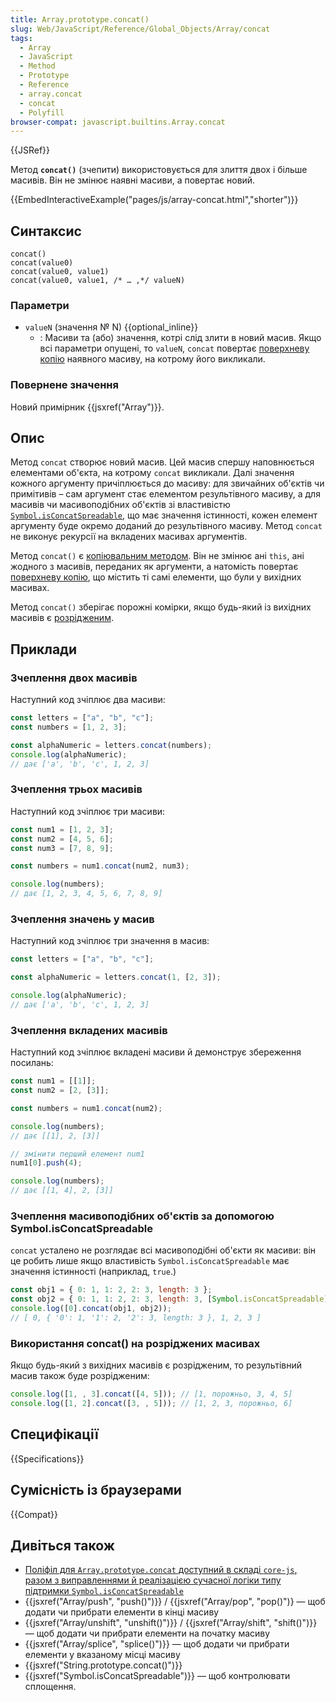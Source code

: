 ```yaml
---
title: Array.prototype.concat()
slug: Web/JavaScript/Reference/Global_Objects/Array/concat
tags:
  - Array
  - JavaScript
  - Method
  - Prototype
  - Reference
  - array.concat
  - concat
  - Polyfill
browser-compat: javascript.builtins.Array.concat
---
```


{{JSRef}}

Метод **`concat()`** (зчепити) використовується для злиття двох і більше масивів. Він не змінює наявні масиви, а повертає новий.

{{EmbedInteractiveExample("pages/js/array-concat.html","shorter")}}

## Синтаксис

```js-nolint
concat()
concat(value0)
concat(value0, value1)
concat(value0, value1, /* … ,*/ valueN)
```

### Параметри

- `valueN` (значення № N) {{optional_inline}}
  - : Масиви та (або) значення, котрі слід злити в новий масив. Якщо всі параметри опущені, то `valueN`, `concat` повертає [поверхневу копію](/uk/docs/Glossary/Shallow_copy) наявного масиву, на котрому його викликали.

### Повернене значення

Новий примірник {{jsxref("Array")}}.

## Опис

Метод `concat` створює новий масив. Цей масив спершу наповнюється елементами об'єкта, на котрому `concat` викликали. Далі значення кожного аргументу причіплюється до масиву: для звичайних об'єктів чи примітивів – сам аргумент стає елементом результівного масиву, а для масивів чи масивоподібних об'єктів зі властивістю [`Symbol.isConcatSpreadable`](/uk/docs/Web/JavaScript/Reference/Global_Objects/Symbol/isConcatSpreadable), що має значення істинності, кожен елемент аргументу буде окремо доданий до результівного масиву. Метод `concat` не виконує рекурсії на вкладених масивах аргументів.

Метод `concat()` є [копіювальним методом](/uk/docs/Web/JavaScript/Reference/Global_Objects/Array#kopiiuvalni-ta-zminiuvalni-metody). Він не змінює ані `this`, ані жодного з масивів, переданих як аргументи, а натомість повертає [поверхневу копію](/uk/docs/Glossary/Shallow_copy), що містить ті самі елементи, що були у вихідних масивах.

Метод `concat()` зберігає порожні комірки, якщо будь-який із вихідних масивів є [розрідженим](/uk/docs/Web/JavaScript/Guide/Indexed_collections#rozridzheni-masyvy).

## Приклади

### Зчеплення двох масивів

Наступний код зчіплює два масиви:

```js
const letters = ["a", "b", "c"];
const numbers = [1, 2, 3];

const alphaNumeric = letters.concat(numbers);
console.log(alphaNumeric);
// дає ['a', 'b', 'c', 1, 2, 3]
```

### Зчеплення трьох масивів

Наступний код зчіплює три масиви:

```js
const num1 = [1, 2, 3];
const num2 = [4, 5, 6];
const num3 = [7, 8, 9];

const numbers = num1.concat(num2, num3);

console.log(numbers);
// дає [1, 2, 3, 4, 5, 6, 7, 8, 9]
```

### Зчеплення значень у масив

Наступний код зчіплює три значення в масив:

```js
const letters = ["a", "b", "c"];

const alphaNumeric = letters.concat(1, [2, 3]);

console.log(alphaNumeric);
// дає ['a', 'b', 'c', 1, 2, 3]
```

### Зчеплення вкладених масивів

Наступний код зчіплює вкладені масиви й демонструє збереження посилань:

```js
const num1 = [[1]];
const num2 = [2, [3]];

const numbers = num1.concat(num2);

console.log(numbers);
// дає [[1], 2, [3]]

// змінити перший елемент num1
num1[0].push(4);

console.log(numbers);
// дає [[1, 4], 2, [3]]
```

### Зчеплення масивоподібних об'єктів за допомогою Symbol.isConcatSpreadable

`concat` усталено не розглядає всі масивоподібні об'єкти як масиви: він це робить лише якщо властивість `Symbol.isConcatSpreadable` має значення істинності (наприклад, `true`.)

```js
const obj1 = { 0: 1, 1: 2, 2: 3, length: 3 };
const obj2 = { 0: 1, 1: 2, 2: 3, length: 3, [Symbol.isConcatSpreadable]: true };
console.log([0].concat(obj1, obj2));
// [ 0, { '0': 1, '1': 2, '2': 3, length: 3 }, 1, 2, 3 ]
```

### Використання concat() на розріджених масивах

Якщо будь-який з вихідних масивів є розрідженим, то результівний масив також буде розрідженим:

```js
console.log([1, , 3].concat([4, 5])); // [1, порожньо, 3, 4, 5]
console.log([1, 2].concat([3, , 5])); // [1, 2, 3, порожньо, 6]
```

## Специфікації

{{Specifications}}

## Сумісність із браузерами

{{Compat}}

## Дивіться також

- [Поліфіл для `Array.prototype.concat` доступний в складі `core-js`, разом з виправленнями й реалізацією сучасної логіки типу підтримки `Symbol.isConcatSpreadable`](https://github.com/zloirock/core-js#ecmascript-array)
- {{jsxref("Array/push", "push()")}} / {{jsxref("Array/pop", "pop()")} — щоб додати чи прибрати елементи в кінці масиву
- {{jsxref("Array/unshift", "unshift()")}} / {{jsxref("Array/shift", "shift()")}} — щоб додати чи прибрати елементи на початку масиву
- {{jsxref("Array/splice", "splice()")}} — щоб додати чи прибрати елементи у вказаному місці масиву
- {{jsxref("String.prototype.concat()")}}
- {{jsxref("Symbol.isConcatSpreadable")}} — щоб контролювати сплощення.
